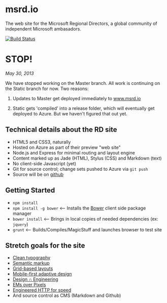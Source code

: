 msrd.io
=======
The web site for the Microsoft Regional Directors, a global community of
independent Microsoft ambasadors.  

[![Build
Status](https://travis-ci.org/msrd/msrd.io.png)](https://travis-ci.org/msrd/msrd.io)


# STOP!

_May 30, 2013_

We have stopped working on the Master branch. All work is
continuing on the Static branch for now. Two reasons:

1. Updates to Master get deployed immediately to www.msrd.io

2. Static gets 'compiled' into a release folder, which will eventually
   get deployed to Azure. But we haven't figured that out yet.


Technical details about the RD site
-----------------------------------
- HTML5 and CSS3, naturally
- Hosted on Azure as part of their preview "web site"
- Node.js and Express for minimal routing and layout engine
- Content marked up as Jade (HTML), Stylus (CSS) and Markdown (text)
- No client-side Javascript (yet)
- Git for source control; change sets pushed to Azure via `git push`
- Source will be on [github](http://github.com)

Getting Started
---------------
 - `npm install`
 - `npm install -g bower` <-- Installs the [Bower](http://bower.io) client side package manager
 - `bower install` <-- Brings in local copies of needed dependencies (ex: `jquery`)
 - `grunt` <-- Builds/Compiles/MagicStuff and launches browser to test site


Stretch goals for the site
--------------------------

- [Clean typography][1]
- [Semantic markup][2]
- [Grid-based layouts][3]
- [Mobile-first adaptive design][4]
- [Design ∩ Engineering][5]
- [EMs over Pixels][6]
- [Engineered HTTP for speed][7]
- And source control as CMS (Markdown and Github) 

[1]: http://webtypography.net
[2]: http://html5doctor.com/lets-talk-about-semantics/
[3]: http://typophile.com/files/How%20you%20make%20a%20grid.pdf
[4]: http://www.codeschool.com/courses/journey-into-mobile
[5]: http://www.smashingmagazine.com/2010/02/09/applying-mathematics-to-web-design/
[6]: http://blog.cloudfour.com/the-ems-have-it-proportional-media-queries-ftw/
[7]: http://developer.yahoo.com/performance/rules.html


